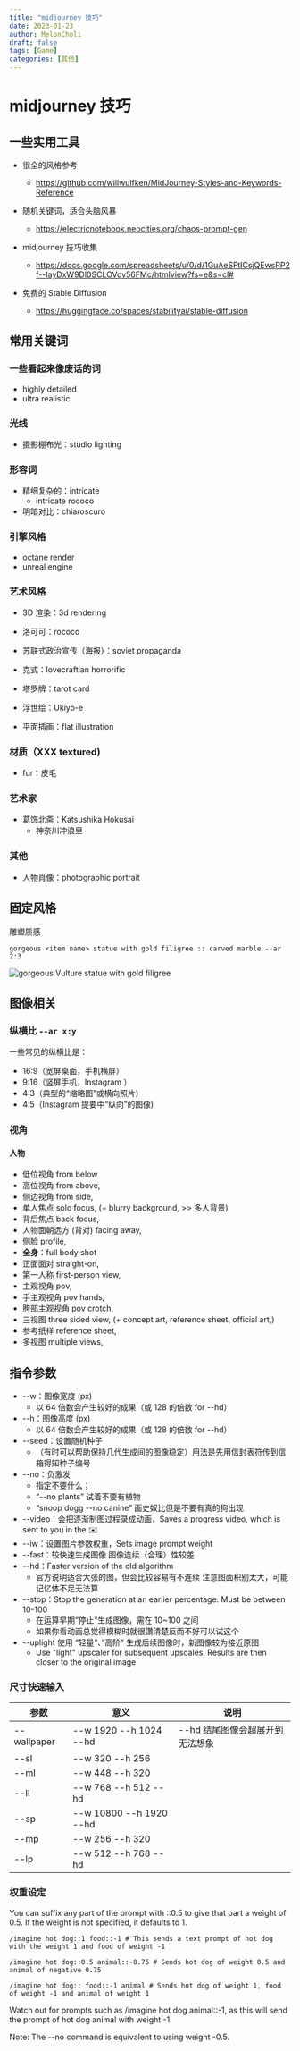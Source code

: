 ```yaml
---
title: "midjourney 技巧"
date: 2023-01-23
author: MelonCholi
draft: false
tags: [Game]
categories: [其他]
---
```


# midjourney 技巧

## 一些实用工具

- 很全的风格参考
    - https://github.com/willwulfken/MidJourney-Styles-and-Keywords-Reference

- 随机关键词，适合头脑风暴
    - https://electricnotebook.neocities.org/chaos-prompt-gen

- midjourney 技巧收集
    - https://docs.google.com/spreadsheets/u/0/d/1GuAeSFtICsjQEwsRP2f--IayDxW9Dl0SCLOVov56FMc/htmlview?fs=e&s=cl#
- 免费的 Stable Diffusion
    - https://huggingface.co/spaces/stabilityai/stable-diffusion

## 常用关键词

### 一些看起来像废话的词

- highly detailed
- ultra realistic

### 光线

- 摄影棚布光：studio lighting

### 形容词

- 精细复杂的：intricate
    - intricate rococo
- 明暗对比：chiaroscuro

### 引擎风格

- octane render
- unreal engine

### 艺术风格

- 3D 渲染：3d rendering

- 洛可可：rococo
- 苏联式政治宣传（海报）：soviet propaganda
- 克式：lovecraftian horrorific
- 塔罗牌：tarot card
- 浮世绘：Ukiyo-e
- 平面插画：flat illustration

### 材质（XXX textured)

- fur：皮毛

### 艺术家

- 葛饰北斋：Katsushika Hokusai
    - 神奈川冲浪里

### 其他

- 人物肖像：photographic portrait

## 固定风格

雕塑质感

```
gorgeous <item name> statue with gold filigree :: carved marble --ar 2:3
```

![gorgeous Vulture statue with gold filigree](https://markdown-1303167219.cos.ap-shanghai.myqcloud.com/grid_0.png)

## 图像相关

### 纵横比 `--ar x:y`

一些常见的纵横比是：

- 16:9（宽屏桌面，手机横屏） 
- 9:16（竖屏手机，Instagram ） 
- 4:3（典型的“缩略图”或横向照片） 
- 4:5（Instagram 提要中“纵向”的图像)

### 视角

#### 人物

- 低位视角 from below
- 高位视角  from above,
- 侧边视角  from side,
- 单人焦点  solo focus, (+ blurry background, >> 多人背景)
- 背后焦点  back focus,
- 人物面朝远方 (背对) facing away,
- 侧脸  profile,
- **全身**：full body shot
- 正面面对  straight-on,
- 第一人称  first-person view,
- 主观视角  pov,
- 手主观视角  pov hands,
- 胯部主观视角 pov crotch,
- 三视图  three sided view, (+ concept art, reference sheet, official art,)
- 参考纸样  reference sheet,
- 多视图  multiple views,

## 指令参数

- --w：图像宽度 (px)	
    - 以 64 倍数会产生较好的成果（或 128 的倍数 for --hd）		
- --h：图像高度 (px)	
    - 以 64 倍数会产生较好的成果（或 128 的倍数 for --hd）		
- --seed：设置随机种子
    - （有时可以帮助保持几代生成间的图像稳定）用法是先用信封表符传到信箱得知种子编号		
- --no：负激发
    - 指定不要什么；
    - “--no plants” 试着不要有植物
    - “snoop dogg --no canine” 画史奴比但是不要有真的狗出现	
- --video：会把逐渐制图过程录成动画，Saves a progress video, which is sent to you in the ✉️
- --iw：设置图片参数权重，Sets image prompt weight			
- --fast：较快速生成图像	图像连续（合理）性较差		
- --hd：Faster version of the old algorithm	
    - 官方说明适合大张的图，但会比较容易有不连续		注意图面积别太大，可能记忆体不足无法算
- --stop：Stop the generation at an earlier percentage. Must be between 10-100
    - 在运算早期“停止”生成图像，需在 10~100 之间
    - 如果你看动画总觉得模糊时就很讚清楚反而不好可以试这个
- --uplight	使用 “轻量”、”高阶” 生成后续图像时，新图像较为接近原图
    - Use "light" upscaler for subsequent upscales. Results are then closer to the original image		

### 尺寸快速输入

| 参数        | 意义                    | 说明                            |
| ----------- | ----------------------- | ------------------------------- |
| --wallpaper | --w 1920 --h 1024 --hd  | --hd 结尾图像会超展开到无法想象 |
| --sl        | --w 320 --h 256         |                                 |
| --ml        | --w 448 --h 320         |                                 |
| --ll        | --w 768 --h 512 --hd    |                                 |
| --sp        | --w 10800 --h 1920 --hd |                                 |
| --mp        | --w 256 --h 320         |                                 |
| --lp        | --w 512 --h 768 --hd    |                                 |

### 权重设定

You can suffix any part of the prompt with ::0.5 to give that part a weight of 0.5. If the weight is not specified, it defaults to 1. 

```shell
/imagine hot dog::1 food::-1 # This sends a text prompt of hot dog with the weight 1 and food of weight -1

/imagine hot dog::0.5 animal::-0.75 # Sends hot dog of weight 0.5 and animal of negative 0.75

/imagine hot dog:: food::-1 animal # Sends hot dog of weight 1, food of weight -1 and animal of weight 1
```

Watch out for prompts such as /imagine hot dog animal::-1, as this will send the prompt of hot dog animal with weight -1.

Note: The --no command is equivalent to using weight -0.5.
